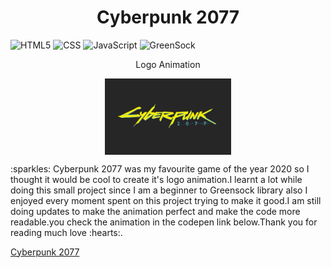 <h1 align="center">
  Cyberpunk 2077
</h1>

![HTML5](https://img.shields.io/badge/-HTML5-333333?style=flat&logo=HTML5)
![CSS](https://img.shields.io/badge/-CSS-333333?style=flat&logo=CSS3&logoColor=1572B6)
![JavaScript](https://img.shields.io/badge/-JavaScript-333333?style=flat&logo=javascript)
![GreenSock](https://img.shields.io/badge/-GreenSock-333333?style=flat&logo=GreenSock&logoColor=88CE02)

<p align="center">
  Logo Animation
</p>
<p align="center">
  <img src="https://raw.githubusercontent.com/IshankaDSenevirathne/Cyberpunk_2077/main/logo.jpg" width="40%" align="center" >
</p>
<p align="left">
:sparkles: Cyberpunk 2077 was my favourite game of the year 2020 so I thought it would be cool to create it's logo animation.I learnt a lot while doing this small project since I am a beginner to Greensock library also I enjoyed every moment spent on this project trying to make it good.I am still doing updates to make the animation perfect and make the code more readable.you check the animation in the codepen link below.Thank you for reading much love :hearts:.    
</p>
<a href="https://codepen.io/ishankadsenevirathne/pen/MWjEVvM" target="_blank">Cyberpunk 2077</a>
